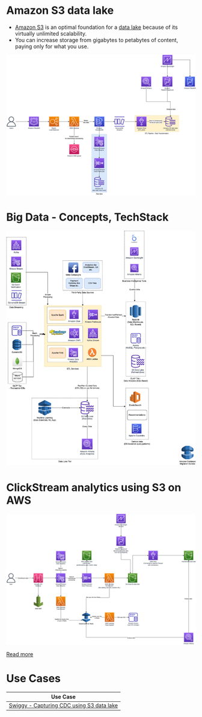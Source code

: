 # Amazon S3 data lake
- [Amazon S3](https://docs.aws.amazon.com/whitepapers/latest/building-data-lakes/amazon-s3-data-lake-storage-platform.html) is an optimal foundation for a [data lake](../../../../1_HLDDesignComponents/5_BigDataComponents/StorageDBs/DataLake.md) because of its virtually unlimited scalability.
- You can increase storage from gigabytes to petabytes of content, paying only for what you use.

![](../../../../3_HLDDesignProblems/AWSStreamProcessingUsingGlueAndS3/AWS-Stream-Processing-Using-Glue-&-S3.png)

# Big Data - Concepts, TechStack

![](../../../../1_HLDDesignComponents/5_BigDataComponents/BigData-ETL-OLTP-OLAP-DataLake.png)

# ClickStream analytics using S3 on AWS

![](../../../../3_HLDDesignProblems/AWSClickStreamAnalytics/AWSClickStreamAnalytics.png)

[Read more](../../../../3_HLDDesignProblems/AWSClickStreamAnalytics/Readme.md)

# Use Cases

| Use Case                                                                                                           |
|--------------------------------------------------------------------------------------------------------------------|
| [Swiggy - Capturing CDC using S3 data lake](../../../../3_HLDDesignProblems/ZomatoSwiggyDesign/SwiggyTechStack.md) |

